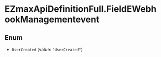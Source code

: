 # EZmaxApiDefinitionFull.FieldEWebhookManagementevent

## Enum


* `UserCreated` (value: `"UserCreated"`)


